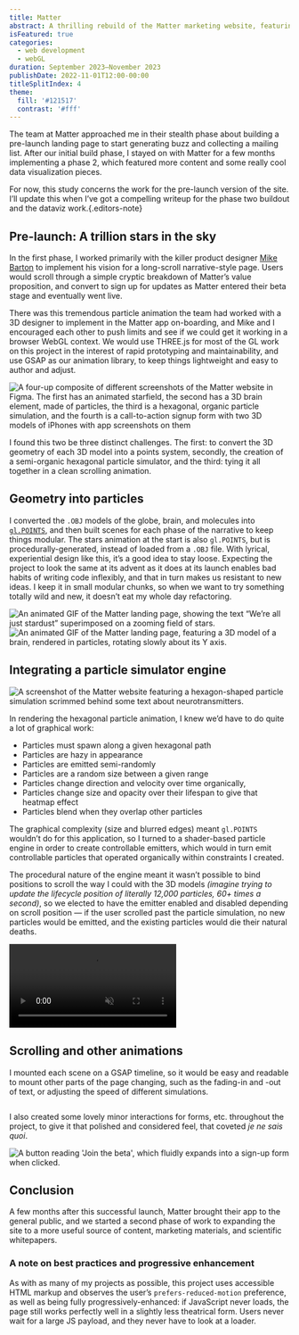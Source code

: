 ```yaml
---
title: Matter
abstract: A thrilling rebuild of the Matter marketing website, featuring a rich, animated and interactive 3D storytelling experience for the homepage.
isFeatured: true
categories:
  - web development
  - webGL
duration: September 2023—November 2023
publishDate: 2022-11-01T12:00-00:00
titleSplitIndex: 4
theme:
  fill: '#121517'
  contrast: '#fff'
---
```

The team at Matter approached me in their stealth phase about building a pre-launch landing page to start generating buzz and collecting a mailing list. After our initial build phase, I stayed on with Matter for a few months implementing a phase 2, which featured more content and some really cool data visualization pieces. 

For now, this study concerns the work for the pre-launch version of the site. I’ll update this when I’ve got a compelling writeup for the phase two buildout and the dataviz work.{.editors-note}

## Pre-launch: A trillion stars in the sky

In the first phase, I worked primarily with the killer product designer [Mike Barton](https://www.barton.design/) to implement his vision for a long-scroll narrative-style page. Users would scroll through a simple cryptic breakdown of Matter’s value proposition, and convert to sign up for updates as Matter entered their beta stage and eventually went live.

There was this tremendous particle animation the team had worked with a 3D designer to implement in the Matter app on-boarding, and Mike and I encouraged each other to push limits and see if we could get it working in a browser WebGL context. We would use THREE.js for most of the GL work on this project in the interest of rapid prototyping and maintainability, and use GSAP as our animation library, to keep things lightweight and easy to author and adjust.

<div class="subgrid flow" style="--standard-column: 2 / span 10;">
  <img class="column with-transparent-bg" style="--column: 1 / -1" src="https://res.cloudinary.com/henry-codes/image/upload/v1736112510/figma-comps_ljjqao.png" alt="A four-up composite of different screenshots of the Matter website in Figma. The first has an animated starfield, the second has a 3D brain element, made of particles, the third is a hexagonal, organic particle simulation, and the fourth is a call-to-action signup form with two 3D models of iPhones with app screenshots on them" />
</div>

I found this two be three distinct challenges. The first: to convert the 3D geometry of each 3D model into a points system, secondly, the creation of a semi-organic hexagonal particle simulator, and the third: tying it all together in a clean scrolling animation.

## Geometry into particles

I converted the `.OBJ` models of the globe, brain, and molecules into [`gl.POINTS`](https://developer.mozilla.org/en-US/docs/Web/API/WebGLRenderingContext/drawElements#mode), and then built scenes for each phase of the narrative to keep things modular. The stars animation at the start is also `gl.POINTS`, but is procedurally-generated, instead of loaded from a `.OBJ` file. With lyrical, experiential design like this, it’s a good idea to stay loose. Expecting the project to look the same at its advent as it does at its launch enables bad habits of writing code inflexibly, and that in turn makes us resistant to new ideas. I keep it in small modular chunks, so when we want to try something totally wild and new, it doesn’t eat my whole day refactoring. 


<img class="flow" style="--standard-column: 4 / span 7;" alt="An animated GIF of the Matter landing page, showing the text “We’re all just stardust” superimposed on a zooming field of stars." src="https://res.cloudinary.com/henry-codes/image/upload/v1736112966/CleanShot_2025-01-05_at_14.34.58_myhnhd.gif" eleventy:ignore />
<img class="flow" style="--standard-column: 3 / span 7;" alt="An animated GIF of the Matter landing page, featuring a 3D model of a brain, rendered in particles, rotating slowly about its Y axis." src="https://res.cloudinary.com/henry-codes/image/upload/v1736113373/CleanShot_2025-01-05_at_14.40.18_xcl9tl.gif" eleventy:ignore />

##  Integrating a particle simulator engine

![A screenshot of the Matter website featuring a hexagon-shaped particle simulation scrimmed behind some text about neurotransmitters.](https://res.cloudinary.com/henry-codes/image/upload/v1736113485/CleanShot_2025-01-05_at_14.44.36_2x_os2rw9.png)

In rendering the hexagonal particle animation, I knew we’d have to do quite a lot of graphical work:
- Particles must spawn along a given hexagonal path
- Particles are hazy in appearance
- Particles are emitted semi-randomly
- Particles are a random size between a given range
- Particles change direction and velocity over time organically,
- Particles change size and opacity over their lifespan to give that heatmap effect
- Particles blend when they overlap other particles

The graphical complexity (size and blurred edges) meant `gl.POINTS` wouldn’t do for this application, so I turned to a shader-based particle engine in order to create controllable emitters, which would in turn emit controllable particles that operated organically within constraints I created. 

The procedural nature of the engine meant it wasn’t possible to bind positions to scroll the way I could with the 3D models *(imagine trying to update the lifecycle position of literally 12,000 particles, 60+ times a second)*, so we elected to have the emitter enabled and disabled depending on scroll position — if the user scrolled past the particle simulation, no new particles would be emitted, and the existing particles would die their natural deaths.

<video autoplay muted loop playsinline loading="lazy">
  <source src="https://res.cloudinary.com/henry-codes/video/upload/v1736113850/CleanShot_2025-01-05_at_14.50.39_dy2up9.mov"></source>
  <p>An animation of the particle simulator described. Many small, blurred spore-like dots appear in a hexagonal pattern, and gently drift out to the edges of the frame, fading from light blue to purple to red.</p>
</video>
<!-- %% TODO Tiny implementation of particle simulator? %% -->

## Scrolling and other animations

I mounted each scene on a GSAP timeline, so it would be easy and readable to mount other parts of the page changing, such as the fading-in and -out of text, or adjusting the speed of different simulations. 

<img class="flow" style="--standard-column: 4 / span 7;" alt="" src="https://res.cloudinary.com/henry-codes/image/upload/v1736114542/CleanShot_2025-01-05_at_15.00.37_jgnikw.gif" eleventy:ignore />

I also created some lovely minor interactions for forms, etc. throughout the project, to give it that polished and considered feel, that coveted _je ne sais quoi_.

<img class="flow" alt="A button reading 'Join the beta', which fluidly expands into a sign-up form when clicked." src="https://res.cloudinary.com/henry-codes/image/upload/v1736114768/CleanShot_2025-01-05_at_15.05.27_wfmfs9.gif" eleventy:ignore />

## Conclusion 

A few months after this successful launch, Matter brought their app to the general public, and we started a second phase of work to expanding the site to a more useful source of content, marketing materials, and scientific whitepapers.

### A note on best practices and progressive enhancement

As with as many of my projects as possible, this project uses accessible HTML markup and observes the user’s `prefers-reduced-motion` preference, as well as being fully progressively-enhanced: if JavaScript never loads, the page still works perfectly well in a slightly less theatrical form. Users never wait for a large JS payload, and they never have to look at a loader. 
